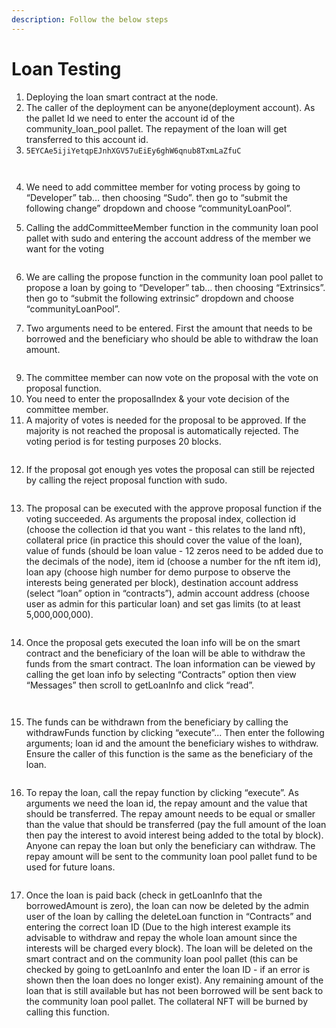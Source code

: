 ```yaml
---
description: Follow the below steps
---
```


# Loan Testing

1. Deploying the loan smart contract at the node.
2. The caller of the deployment can be anyone(deployment account). As the pallet Id we need to enter the account id of the community\_loan\_pool pallet. The repayment of the loan will get transferred to this account id.
3. `5EYCAe5ijiYetqpEJnhXGV57uEiEy6ghW6qnub8TxmLaZfuC`

<figure><img src="https://lh5.googleusercontent.com/S9aQCFQbRAI-P3vzc135qAkTtsxaTuZr3WX4CMKadE7xoGjKRhh0TYY0JFzAQCgUE7LKNT8orCY4X2n82lVRqEjtXCoxkzq7UEic9wl0sKcNiy27kXI6rfVuheXhrYqEw78VW7L1VNLbOqaGmLDYpw" alt=""><figcaption></figcaption></figure>

<figure><img src="https://lh3.googleusercontent.com/oOrj1vjnYHRus3_wnvvnLeSvvjRlhd60ACpr8gYFSBej0fjD4NHEvZwwDzRGps9_oV1UnxJBKKMTgvc10HpRFI-7UoHiTinIfpbsGe7woz4xUF8ZO1nHtf7f2jkTsHKuoewgGnsv_OX-D9g0Q0u9vw" alt=""><figcaption></figcaption></figure>

4. We need to add committee member for voting process by going to “Developer” tab… then choosing “Sudo”. then go to “submit the following change” dropdown and choose “communityLoanPool”.
5.  Calling the addCommitteeMember function in the community loan pool pallet with sudo and entering the account address of the member we want for the voting



    <figure><img src="https://lh4.googleusercontent.com/uSOrI_VLZaOmBgTh1beWryNNTKvLk62UIIcSH3Vq_ntjlgx6ea_GZlSsjH5iEs6DucDeZu9_SJW19GbACw5pt-Si0vMIT2vVopxumN1znzK5obEHn8keA11hWw4A7rLpzvHMrjl3uS_5O7xCr-nWaw" alt=""><figcaption></figcaption></figure>
6. We are calling the propose function in the community loan pool pallet to propose a loan by going to “Developer” tab… then choosing “Extrinsics”. then go to “submit the following extrinsic” dropdown and choose “communityLoanPool”.
7. Two arguments need to be entered. First the amount that needs to be borrowed and the beneficiary who should be able to withdraw the loan amount.

<figure><img src="https://lh4.googleusercontent.com/REv_XSww5KxUJHd4USZwEF1xmK-UudOC2qYLorYmwN5HrFuYA_MpIuQOPocLIlwJOrCeP18B3bJae1X_j2t_f_1mM3haPPUNnwaDYeYHCd3CU8WjqNUgUOg2M10_wwl4-X77D-oHCly7OTp0_1cFNg" alt=""><figcaption></figcaption></figure>

9. The committee member can now vote on the proposal with the vote on proposal function.
10. You need to enter the proposalIndex & your vote decision of the committee member.
11. A majority of votes is needed for the proposal to be approved. If the majority is not reached the proposal is automatically rejected. The voting period is for testing purposes 20 blocks.&#x20;

<figure><img src="https://lh5.googleusercontent.com/7_yyZQFrut3qXifOrY4EVem4-hG7lDG7rtGfJsPI_bA5QXvQL7SGLecCvQtGfIwAtoxL8RYb3F3tzz-wdNi23R1LCXzZS91KWstQmZZWKWpWSjF02gEq2f_iESg8dvftyTsPBptrA4OEhwcPNCZt-g" alt=""><figcaption></figcaption></figure>

12. If the proposal got enough yes votes the proposal can still be rejected by calling the reject proposal function with sudo.  &#x20;

<figure><img src="https://lh6.googleusercontent.com/6I2NrnewmBLmVEv5LlEimMC3X4GkgJ1aXhtpsHRq8EWwBdPY78Xq-nKIL2_Qsw1dAkJ6pZcDT0gaGrRECCCkt_-GdmnnUefqc5AuMUFI5hdCjjjY9jbtdZTP5CAaBvTbJru9oW5K4COlWfSuAQDoCw" alt=""><figcaption></figcaption></figure>

13. The proposal can be executed with the approve proposal function if the voting succeeded. As arguments the proposal index, collection id (choose the collection id that you want - this relates to the land nft), collateral price (in practice this should cover the value of the loan), value of funds (should be loan value - 12 zeros need to be added due to the decimals of the node), item id (choose a number for the nft item id), loan apy (choose high number for demo purpose to observe the interests being generated per block), destination account address (select “loan” option in “contracts”), admin account address (choose user as admin for this particular loan) and set gas limits (to at least 5,000,000,000). &#x20;

<figure><img src="https://lh6.googleusercontent.com/VImArlNnTH9TjbxSy9GgygmNgc1xLVZ5VFCTzR8B7Q324Ta9N4JAyP2Q9u9IDcPb5MxcollFbRC537aKgCE8lgl8DlR3i58RM34ghJF2jwXg10svLry7n62E55gX3g2JFqTkVcBNw8KurYbchH7-Jg" alt=""><figcaption></figcaption></figure>

14. Once the proposal gets executed the loan info will be on the smart contract and the beneficiary of the loan will be able to withdraw the funds from the smart contract. The loan information can be viewed by calling the get loan info by selecting “Contracts” option then view “Messages” then scroll to getLoanInfo and click “read”.&#x20;

    <figure><img src="https://lh3.googleusercontent.com/FQdcbmDzlrofryd2SCy5sYUkWgCPdU_Op1Z5aDW-8xy8ZPFehnyhUYeJsBj34a7GbN2GoaqnjAiRdpO38SqQetezivJNpNNfzimjT-u1O5OfPvVpzmkUSWlPPBWgtZEgIlUdNAEGxqtgIbI4Cxn4Hw" alt=""><figcaption></figcaption></figure>

    <figure><img src="https://lh6.googleusercontent.com/2ijVxqc1j9q3lrJTheLkwN80UUDj1nBJ2xiVuqgthFOTdhdFJHshwevNiyOAiRWZrzczN4UocW1eWSvvIeO8LduJk1hyHnq1PTIvvk2sFJiRbiPemXQPFAUuUcUpJArkwT_vJIS4bqRowej7g00wrg" alt=""><figcaption></figcaption></figure>
15. The funds can be withdrawn from the beneficiary by calling the withdrawFunds function by clicking “execute”... Then enter the following arguments; loan id and the amount the beneficiary wishes to withdraw. Ensure the caller of this function is the same as the beneficiary of the loan.

<figure><img src="https://lh6.googleusercontent.com/szsNVWwMER2oOSPeatL3oxkqI2THWFR4Ga8YM7LhHozyy-hYIJTFlUd9sBTd8iEljz9OjKH3UJi_6dyjyHBMWf0NJ7jb3OefjvtSGgrknzzInmQRnGK9JjA1SVb8d8NybkGOIjnLAHzPdSoxa7ODow" alt=""><figcaption></figcaption></figure>

16. &#x20;To repay the loan, call the repay function by clicking “execute”. As arguments we need the loan id, the repay amount and the value that should be transferred. The repay amount needs to be equal or smaller than the value that should be transferred (pay the full amount of the loan then pay the interest to avoid interest being added to the total by block). Anyone can repay the loan but only the beneficiary can withdraw. The repay amount will be sent to the community loan pool pallet fund to be used for future loans.

<figure><img src="https://lh4.googleusercontent.com/mPzVeuTl_tAY6SOXfIn7v0FN27gKsiuF4ymf-roOUSCB8VgFZWE3FQ6sX76a9Wrz0zV0MDWj-p_MHCaEdU6LkA-LmfK-_99nNoRrTujjB9gO8HHQR7gHtea7GyLL36MQ2zXRMhGeo5gBt2BJViY1Mw" alt=""><figcaption></figcaption></figure>

17. Once the loan is paid back (check in getLoanInfo that the borrowedAmount is zero), the loan can now be deleted by the admin user of the loan by calling the deleteLoan function in “Contracts” and entering the correct loan ID (Due to the high interest example its advisable to withdraw and repay the whole loan amount since the interests will be charged every block). The loan will be deleted on the smart contract and on the community loan pool pallet (this can be checked by going to getLoanInfo and enter the loan ID - if an error is shown then the loan does no longer exist). Any remaining amount of the loan that is still available but has not been borrowed will be sent back to the community loan pool pallet. The collateral NFT will be burned by calling this function. &#x20;

<figure><img src="https://lh3.googleusercontent.com/Due4YxjitAWLmoxhyC3HYMOMNHW6k2lGhfuEGvhm-KINg3n7Ax38Su5DCy6D17oAAxTEtY1TZT4H_cs1Jog2N4pxP0kWSpedqpmRWQadL5t3LeLsFQDYN7XtJcDcDH3WlREucdq_12KTxjjBTSytkw" alt=""><figcaption></figcaption></figure>
